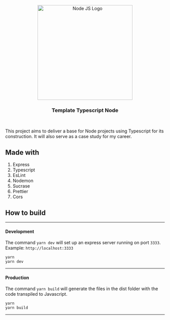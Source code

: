 <p style="text-align: center">
  <a href="https://rocketseat.com.br">
    <img width="300" src="https://upload.wikimedia.org/wikipedia/commons/thumb/7/7e/Node.js_logo_2015.svg/1280px-Node.js_logo_2015.svg.png" alt="Node JS Logo">
  </a>

<h3 align="center">Template Typescript Node</h3>
</p>
<br>

This project aims to deliver a base for Node projects using Typescript for its construction. It will also serve as a
case study for my career.

## Made with

1. Express
2. Typescript
3. EsLint
4. Nodemon
5. Sucrase
6. Prettier
7. Cors

## How to build

---

#### Development

The command `yarn dev` will set up an express server running on port `3333`. Example: `http://localhost:3333`

```
yarn
yarn dev
```

----

#### Production

The command `yarn build` will generate the files in the dist folder with the code transpiled to Javascript.

```
yarn
yarn build
```

---
